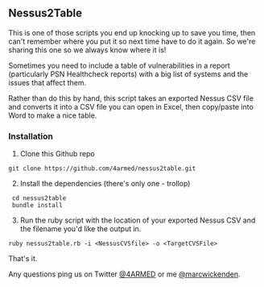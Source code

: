 ## Nessus2Table

This is one of those scripts you end up knocking up to save you time, then can't remember where you put it so next time have to do it again. So we're sharing this one so we always know where it is!

Sometimes you need to include a table of vulnerabilities in a report (particularly PSN Healthcheck reports) with a big list of systems and the issues that affect them.

Rather than do this by hand, this script takes an exported Nessus CSV file and converts it into a CSV file you can open in Excel, then copy/paste into Word to make a nice table.

### Installation

1. Clone this Github repo

```ShellSession
git clone https://github.com/4armed/nessus2table.git
```

2. Install the dependencies (there's only one - trollop)

```ShellSession
 cd nessus2table
 bundle install
 ```

3. Run the ruby script with the location of your exported Nessus CSV and the filename you'd like the output in.

```ShellSession
ruby nessus2table.rb -i <NessusCVSfile> -o <TargetCVSFile>
```


That's it.

Any questions ping us on Twitter <a href="https://twitter.com/4ARMED">@4ARMED</a> or me <a href="https://twitter.com/marcwickenden">@marcwickenden</a>.
